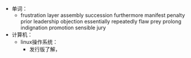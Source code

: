 - 单词：
	- frustration
	  layer
	  assembly
	  succession
	  furthermore
	  manifest
	  penalty
	  prior
	  leadership
	  objection
	  essentially
	  repeatedly
	  flaw
	  prey
	  prolong
	  indignation
	  promotion
	  sensible
	  jury
- 计算机：
	- linux操作系统：
		- 发行版了解，